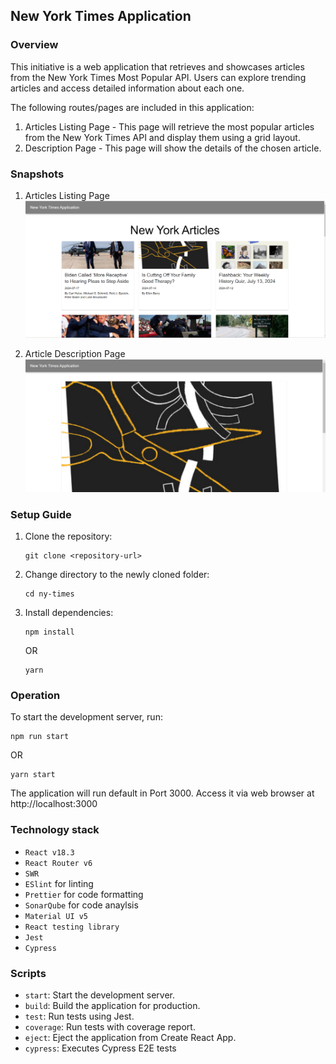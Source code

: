 ## New York Times Application

### Overview

This initiative is a web application that retrieves and showcases articles from the New York Times Most Popular API. Users can explore trending articles and access detailed information about each one.

The following routes/pages are included in this application:

1. Articles Listing Page - This page will retrieve the most popular articles from the New York Times API and display them using a grid layout.
2. Description Page - This page will show the details of the chosen article.

### Snapshots

1. Articles Listing Page
   ![article listing page](public/articleListing.png)

1. Article Description Page
   ![details page](public/articleDescriptionPage.png)

### Setup Guide

1. Clone the repository:
   ```
   git clone <repository-url>
   ```
2. Change directory to the newly cloned folder:
   ```
   cd ny-times
   ```
3. Install dependencies:

   ```
   npm install
   ```

   OR

   ```
   yarn
   ```

### Operation

To start the development server, run:

```
npm run start
```

OR

```
yarn start
```

The application will run default in Port 3000. Access it via web browser at http://localhost:3000

### Technology stack

- `React v18.3`
- `React Router v6`
- `SWR`
- `ESlint` for linting
- `Prettier` for code formatting
- `SonarQube` for code anaylsis
- `Material UI v5`
- `React testing library`
- `Jest`
- `Cypress`

### Scripts

- `start`: Start the development server.
- `build`: Build the application for production.
- `test`: Run tests using Jest.
- `coverage`: Run tests with coverage report.
- `eject`: Eject the application from Create React App.
- `cypress`: Executes Cypress E2E tests
